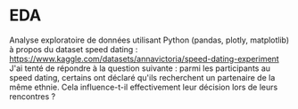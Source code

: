 # EDA

Analyse exploratoire de données utilisant Python (pandas, plotly, matplotlib) à propos du dataset speed dating : https://www.kaggle.com/datasets/annavictoria/speed-dating-experiment
J'ai tenté de répondre à la question suivante : parmi les participants au speed dating, certains ont déclaré qu'ils recherchent un partenaire de la même ethnie. Cela influence-t-il effectivement leur décision lors de leurs rencontres ?
